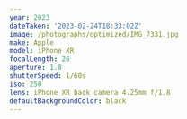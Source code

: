 ```yaml
---
year: 2023
dateTaken: '2023-02-24T18:33:02Z'
image: /photographs/optimized/IMG_7331.jpg
make: Apple
model: iPhone XR
focalLength: 26
aperture: 1.8
shutterSpeed: 1/60s
iso: 250
lens: iPhone XR back camera 4.25mm f/1.8
defaultBackgroundColor: black
---
```

